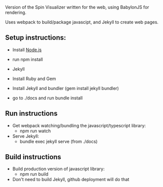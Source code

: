 Version of the Spin Visualizer written for the web, using BabylonJS for rendering.

Uses webpack to build/package javascipt, and Jekyll to create web pages.


## Setup instructions:

- Install [Node.js](https://nodejs.org/en/)
 - run npm install

- Jekyll
 - Install Ruby and Gem
 - Install Jekyll and bundler (gem install jekyll bundler)
 - go to ./docs and run bundle install

## Run instructions

- Get webpack watching/bundling the javascript/typescript library:
  - npm run watch
- Serve Jekyll:
  - bundle exec jekyll serve (from ./docs)

## Build instructions

- Build production version of javascript library:
  - npm run build
- Don't need to build Jekyll, github deployment will do that